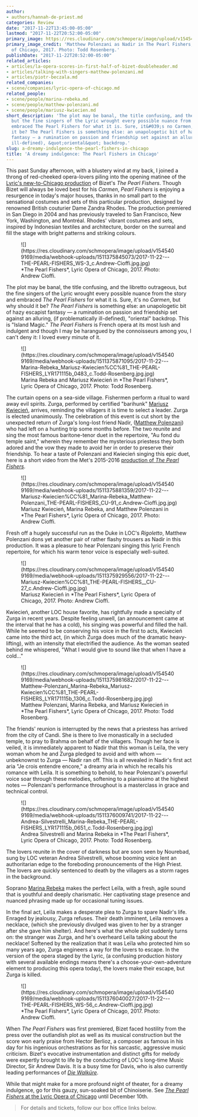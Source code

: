 ```yaml
---
author:
- authors/hannah-de-priest.md
categories: Review
date: "2017-11-22T13:45:00-05:00"
lastmod: "2017-11-22T20:52:00-05:00"
primary_image: https://res.cloudinary.com/schmopera/image/upload/v1545409169/media/webhook-uploads/1511376095491/2017-11-22---square---Matthew-Polenzani_THE-PEARL-FISHERS_LYR171115b_0264_c.Todd-Rosenberg.jpg.jpg
primary_image_credit: 'Matthew Polenzani as Nadir in The Pearl Fishers, Lyric Opera
  of Chicago, 2017. Photo: Todd Rosenberg.'
publishDate: "2017-11-22T20:52:00-05:00"
related_articles:
- articles/la-opera-scores-in-first-half-of-bizet-doubleheader.md
- articles/talking-with-singers-matthew-polenzani.md
- articles/piotr-beczala.md
related_companies:
- scene/companies/lyric-opera-of-chicago.md
related_people:
- scene/people/marina-rebeka.md
- scene/people/matthew-polenzani.md
- scene/people/mariusz-kwiecien.md
short_description: 'The plot may be banal, the title confusing, and the libretto outrageous,
  but the fine singers of the Lyric wrought every possible nuance from the story and
  embraced The Pearl Fishers for what it is. Sure, it&#039;s no Carmen, but why should
  it be? The Pearl Fishers is something else: an unapologetic bit of hazy escapist
  fantasy — a rumination on passion and friendship set against an alluring, (if problematically
  ill-defined), &quot;oriental&quot; backdrop.'
slug: a-dreamy-indulgence-the-pearl-fishers-in-chicago
title: 'A dreamy indulgence: The Pearl Fishers in Chicago'
---
```


This past Sunday afternoon, with a blustery wind at my back, I joined a throng of red-cheeked opera-lovers piling into the opening matinee of the [Lyric's new-to-Chicago production](https://www.lyricopera.org/concertstickets/calendar/2017-2018/productions/lyricopera/the-pearl-fishers-opera-tickets) of Bizet's *The Pearl Fishers*. Though Bizet will always be loved best for his *Carmen*, *Pearl Fishers* is enjoying a resurgence in today's major houses, thanks in no small part to the sensational costumes and sets of this particular production, designed by renowned British couturier Dame Zandra Rhodes. The production premiered in San Diego in 2004 and has previously traveled to San Francisco, New York, Washington, and Montréal. Rhodes' vibrant costumes and sets, inspired by Indonesian textiles and architecture, border on the surreal and fill the stage with bright patterns and striking colours.

<figure data-type="image">![](https://res.cloudinary.com/schmopera/image/upload/v1545409169/media/webhook-uploads/1511375845073/2017-11-22---THE-PEARL-FISHERS_WS-3_c.Andrew-Cioffi.jpg.jpg)
<figcaption>*The Pearl Fishers*, Lyric Opera of Chicago, 2017. Photo: Andrew Cioffi.</figcaption>
</figure>

The plot may be banal, the title confusing, and the libretto outrageous, but the fine singers of the Lyric wrought every possible nuance from the story and embraced *The Pearl Fishers* for what it is. Sure, it's no *Carmen*, but why should it be? *The Pearl Fishers* is something else: an unapologetic bit of hazy escapist fantasy — a rumination on passion and friendship set against an alluring, (if problematically ill-defined), "oriental" backdrop. This is "Island Magic." *The Pearl Fishers* is French opera at its most lush and indulgent and though I may be harangued by the connoisseurs among you, I can't deny it: I loved every minute of it.

<figure data-type="image">![](https://res.cloudinary.com/schmopera/image/upload/v1545409169/media/webhook-uploads/1511375871095/2017-11-22---Marina-Rebeka_Mariusz-Kwiecien%CC%81_THE-PEARL-FISHERS_LYR171115b_0483_c.Todd-Rosenberg.jpg.jpg)
<figcaption>Marina Rebeka and Mariusz Kwiecień in *The Pearl Fishers*, Lyric Opera of Chicago, 2017. Photo: Todd Rosenberg.</figcaption>
</figure>

The curtain opens on a sea-side village. Fishermen perform a ritual to ward away evil spirits. Zurga, performed by certified "barihunk" [Mariusz Kwiecień](/scene/people/mariusz-kwiecien/), arrives, reminding the villagers it is time to select a leader. Zurga is elected unanimously. The celebration of this event is cut short by the unexpected return of Zurga's long-lost friend Nadir, ([Matthew Polenzani](/talking-with-singers-matthew-polenzani/)) who had left on a hunting trip some months before. The two reunite and sing the most famous baritone-tenor duet in the repertoire, "Au fond du temple saint," wherein they remember the mysterious priestess they both adored and the vow they made to avoid her in order to preserve their friendship. To hear a taste of Polenzani and Kwiecień singing this epic duet, here is a short video from the Met's 2015-2016 [production of *The Pearl Fishers*](https://www.youtube.com/watch?v=ccGKhjEOEuE).

<figure data-type="image">![](https://res.cloudinary.com/schmopera/image/upload/v1545409169/media/webhook-uploads/1511375881359/2017-11-22---Mariusz-Kwiecien%CC%81_Marina-Rebeka_Matthew-Polenzani_THE-PEARL-FISHERS_CU-91_c.Andrew-Cioffi.jpg.jpg)
<figcaption>Mariusz Kwiecień, Marina Rebeka, and Matthew Polenzani in *The Pearl Fishers*, Lyric Opera of Chicago, 2017. Photo: Andrew Cioffi.</figcaption>
</figure>

Fresh off a hugely successful run as the Duke in LOC's *Rigoletto*, Matthew Polenzani dons yet another pair of rather flashy trousers as Nadir in this production. It was a pleasure to hear Polenzani singing this lyric French repertoire, for which his warm tenor voice is especially well-suited.

<figure data-type="image">![](https://res.cloudinary.com/schmopera/image/upload/v1545409169/media/webhook-uploads/1511375929556/2017-11-22---Mariusz-Kwiecien%CC%81_THE-PEARL-FISHERS__CU-27_c.Andrew-Cioffi.jpg.jpg)
<figcaption>Mariusz Kwiecień in *The Pearl Fishers*, Lyric Opera of Chicago, 2017. Photo: Andrew Cioffi.</figcaption>
</figure>

Kwiecień, another LOC house favorite, has rightfully made a specialty of Zurga in recent years. Despite feeling unwell, (an announcement came at the interval that he has a cold), his singing was powerful and filled the hall. While he seemed to be conserving his voice in the first to acts, Kwiecień came into the third act, (in which Zurga does much of the dramatic heavy-lifting), with an intensity that electrified the audience. As the woman seated behind me whispered, "What I would give to sound like that when I have a cold…"

<figure data-type="image">![](https://res.cloudinary.com/schmopera/image/upload/v1545409169/media/webhook-uploads/1511375981682/2017-11-22---Matthew-Polenzani_Marina-Rebeka_Mariusz-Kwiecien%CC%81_THE-PEARL-FISHERS_LYR171115b_1306_c.Todd-Rosenberg.jpg.jpg)
<figcaption>Matthew Polenzani, Marina Rebeka, and Mariusz Kwiecień in *The Pearl Fishers*, Lyric Opera of Chicago, 2017. Photo: Todd Rosenberg.</figcaption>
</figure>

The friends' reunion is interrupted by the news that a priestess has arrived from the city of Candi. She is there to live monastically in a secluded temple, to pray to Brahma on behalf of the villagers. Though her face is veiled, it is immediately apparent to Nadir that this woman is Leïla, the very woman whom he and Zurga pledged to avoid and with whom — unbeknownst to Zurga — Nadir ran off. This is all revealed in Nadir's first act aria "Je crois entendre encore," a dreamy aria in which he recalls his romance with Leïla. It is something to behold, to hear Polenzani's powerful voice soar through these melodies, softening to a pianissimo at the highest notes — Polenzani's performance throughout is a masterclass in grace and technical control.

<figure data-type="image">![](https://res.cloudinary.com/schmopera/image/upload/v1545409169/media/webhook-uploads/1511376009741/2017-11-22---Andrea-Silvestrelli_Marina-Rebeka_THE-PEARL-FISHERS_LYR171115b_0651_c.Todd-Rosenberg.jpg.jpg)
<figcaption>Andrea Silvestrelli and Marina Rebeka in *The Pearl Fishers*, Lyric Opera of Chicago, 2017. Photo: Todd Rosenberg.</figcaption>
</figure>

The lovers reunite in the cover of darkness but are soon seen by Nourebad, sung by LOC veteran Andrea Silvestrelli, whose booming voice lent an authoritarian edge to the foreboding pronouncements of the High Priest. The lovers are quickly sentenced to death by the villagers as a storm rages in the background.

Soprano [Marina Rebeka](/talking-with-singers-marina-rebeka/) makes the perfect Leïla, with a fresh, agile sound that is youthful and deeply charismatic. Her captivating stage presence and nuanced phrasing made up for occasional tuning issues. 

In the final act, Leïla makes a desperate plea to Zurga to spare Nadir's life. Enraged by jealousy, Zurga refuses. Their death imminent, Leïla removes a necklace, (which she previously divulged was given to her by a stranger after she gave him shelter). And here's what the whole plot suddenly turns on: the stranger was Zurga, and he's overheard Leïla talking about the necklace! Softened by the realization that it was Leïla who protected him so many years ago, Zurga engineers a way for the lovers to escape. In the version of the opera staged by the Lyric, (a confusing production history with several available endings means there's a choose-your-own-adventure element to producing this opera today), the lovers make their escape, but Zurga is killed.

<figure data-type="image">![](https://res.cloudinary.com/schmopera/image/upload/v1545409169/media/webhook-uploads/1511376040027/2017-11-22---THE-PEARL-FISHERS_WS-56_c.Andrew-Cioffi.jpg.jpg)
<figcaption>*The Pearl Fishers*, Lyric Opera of Chicago, 2017. Photo: Andrew Cioffi.</figcaption>
</figure>

When *The Pearl Fishers* was first premiered, Bizet faced hostility from the press over the outlandish plot as well as its musical construction but the score won early praise from Hector Berlioz, a composer as famous in his day for his ingenious orchestrations as for his sarcastic, aggressive music criticism. Bizet's evocative instrumentation and distinct gifts for melody were expertly brought to life by the conducting of LOC's long-time Music Director, Sir Andrew Davis. It is a busy time for Davis, who is also currently leading performances of [*Die Walküre*](https://www.schmopera.com/die-walkure/). 

While that might make for a more profound night of theater, for a dreamy indulgence, go for this gauzy, sun-soaked bit of Chinoiserie. See [*The Pearl Fishers* at the Lyric Opera of Chicago](https://www.lyricopera.org/concertstickets/calendar/2017-2018/productions/lyricopera/the-pearl-fishers-opera-tickets) until December 10th.

>For details and tickets, follow our box office links below.
